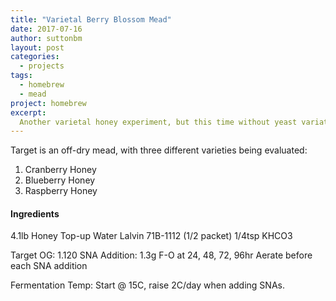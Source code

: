 ```yaml
---
title: "Varietal Berry Blossom Mead"
date: 2017-07-16
author: suttonbm
layout: post
categories:
  - projects
tags:
  - homebrew
  - mead
project: homebrew
excerpt:
  Another varietal honey experiment, but this time without yeast variations.
---
```


Target is an off-dry mead, with three different varieties being evaluated:
  1. Cranberry Honey
  2. Blueberry Honey
  3. Raspberry Honey

#### Ingredients
4.1lb Honey
Top-up Water
Lalvin 71B-1112 (1/2 packet)
1/4tsp KHCO3

Target OG: 1.120
SNA Addition: 1.3g F-O at 24, 48, 72, 96hr
Aerate before each SNA addition

Fermentation Temp:
Start @ 15C, raise 2C/day when adding SNAs.
